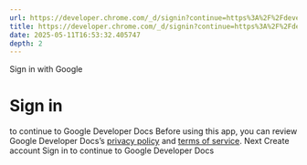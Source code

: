 ```yaml
---
url: https://developer.chrome.com/_d/signin?continue=https%3A%2F%2Fdeveloper.chrome.com%2Frelease-notes&prompt=select_account
title: https://developer.chrome.com/_d/signin?continue=https%3A%2F%2Fdeveloper.chrome.com%2Frelease-notes&prompt=select_account
date: 2025-05-11T16:53:32.405747
depth: 2
---
```


Sign in with Google
# Sign in
to continue to Google Developer Docs
Before using this app, you can review Google Developer Docs’s [privacy policy](https://google.com/policies/privacy) and [terms of service](https://google.com/policies/terms).
Next
Create account
Sign in to continue to Google Developer Docs 

